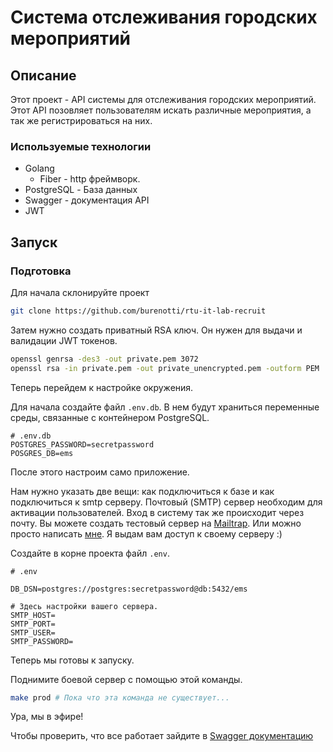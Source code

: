 # Cистема отслеживания городских мероприятий

## Описание

Этот проект - API системы для отслеживания городских мероприятий.
Этот API позовляет пользователям искать различные мероприятия, а так же регистрироваться на них.

### Используемые технологии

- Golang
    - Fiber - http фреймворк.
- PostgreSQL - База данных
- Swagger - документация API
- JWT

## Запуск

### Подготовка

Для начала склонируйте проект

```bash
git clone https://github.com/burenotti/rtu-it-lab-recruit
```

Затем нужно создать приватный RSA ключ. Он нужен для выдачи и валидации JWT токенов.

```bash
openssl genrsa -des3 -out private.pem 3072
openssl rsa -in private.pem -out private_unencrypted.pem -outform PEM
```

Теперь перейдем к настройке окружения.

Для начала создайте файл `.env.db`. В нем будут храниться переменные среды,
связанные с контейнером PostgreSQL.

```dotenv
# .env.db
POSTGRES_PASSWORD=secretpassword
POSGRES_DB=ems
```

После этого настроим само приложение.

Нам нужно указать две вещи: как подключиться к базе и как подключиться к smtp серверу.
Почтовый (SMTP) сервер необходим для активации пользователей. Вход в систему так же происходит через почту.
Вы можете создать тестовый сервер на [Mailtrap](https://mailtrap.io). Или можно просто
написать [мне](https://t.me/burenotti).
Я выдам вам доступ к своему серверу :)

Создайте в корне проекта файл `.env`.

```dotenv
# .env

DB_DSN=postgres://postgres:secretpassword@db:5432/ems

# Здесь настройки вашего сервера.
SMTP_HOST=
SMTP_PORT=
SMTP_USER=
SMTP_PASSWORD=
```

Теперь мы готовы к запуску.

Поднимите боевой сервер с помощью этой команды.

```bash
make prod # Пока что эта команда не существует...
```

Ура, мы в эфире!

Чтобы проверить, что все работает зайдите в [Swagger документацию](http://localhost:8080/docs)
